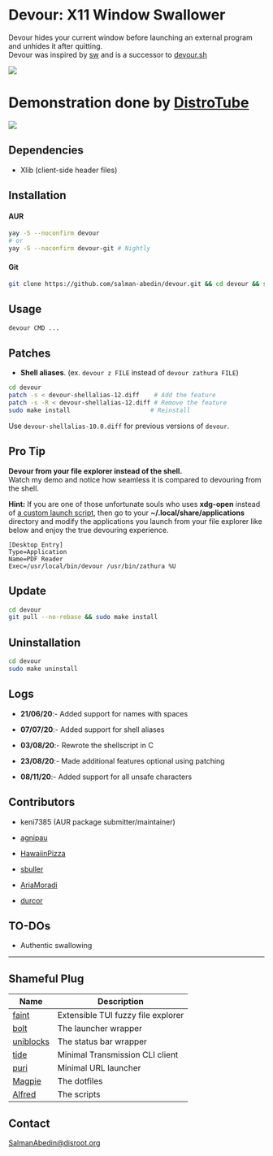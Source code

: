 # Devour: X11 Window Swallower

Devour hides your current window before launching an external program and unhides it after quitting.  
Devour was inspired by
[sw](https://github.com/ronniedroid/.dotfiles/blob/master/Scripts/sw)
and is a successor to
[devour.sh](https://github.com/salman-abedin/devour.sh)

![](https://gitlab.com/salman-abedin/assets/-/raw/master/devour.gif)

# Demonstration done by [DistroTube](https://www.youtube.com/channel/UCVls1GmFKf6WlTraIb_IaJg)

[![](https://gitlab.com/salman-abedin/assets/-/raw/master/devour-dt.png)](https://www.youtube.com/watch?v=mBNLzHcUtTo&t=5m22s)

## Dependencies

- Xlib (client-side header files)

## Installation

#### AUR

```sh
yay -S --noconfirm devour
# or
yay -S --noconfirm devour-git # Nightly
```

#### Git

```sh
git clone https://github.com/salman-abedin/devour.git && cd devour && sudo make install
```

## Usage

```sh
devour CMD ...
```

## Patches

- **Shell aliases**. (ex. `devour z FILE` instead of `devour zathura FILE`)

```sh
cd devour
patch -s < devour-shellalias-12.diff    # Add the feature
patch -s -R < devour-shellalias-12.diff # Remove the feature
sudo make install                      # Reinstall
```

Use `devour-shellalias-10.0.diff` for previous versions of `devour`.

## Pro Tip

**Devour from your file explorer instead of the shell.**  
Watch my demo and notice how seamless it is compared to devouring from the shell.

**Hint:** If you are one of those unfortunate souls who uses **xdg-open** instead of
[a custom launch script](https://gist.github.com/salman-abedin/6f52c52e465d89d489f9ea8d891c7332),
then go to your **~/.local/share/applications** directory and modify the applications you launch from your file explorer like below and enjoy the true devouring experience.

```
[Desktop Entry]
Type=Application
Name=PDF Reader
Exec=/usr/local/bin/devour /usr/bin/zathura %U
```

## Update

```sh
cd devour
git pull --no-rebase && sudo make install
```

## Uninstallation

```sh
cd devour
sudo make uninstall
```

## Logs

- **21/06/20**:- Added support for names with spaces

- **07/07/20**:- Added support for shell aliases

- **03/08/20**:- Rewrote the shellscript in C

- **23/08/20**:- Made additional features optional using patching

- **08/11/20**:- Added support for all unsafe characters

## Contributors

- keni7385 (AUR package submitter/maintainer)

- [agnipau](https://github.com/agnipau)

- [HawaiinPizza](https://github.com/HawaiinPizza)

- [sbuller](https://github.com/sbuller)

- [AriaMoradi](https://github.com/AriaMoradi)

- [durcor](https://github.com/durcor)

## TO-DOs

- Authentic swallowing

---

## Shameful Plug

| Name                                                    | Description                        |
| ------------------------------------------------------- | ---------------------------------- |
| [faint](https://github.com/salman-abedin/faint)         | Extensible TUI fuzzy file explorer |
| [bolt](https://github.com/salman-abedin/bolt)           | The launcher wrapper               |
| [uniblocks](https://github.com/salman-abedin/uniblocks) | The status bar wrapper             |
| [tide](https://github.com/salman-abedin/tide)           | Minimal Transmission CLI client    |
| [puri](https://github.com/salman-abedin/puri)           | Minimal URL launcher               |
| [Magpie](https://github.com/salman-abedin/magpie)       | The dotfiles                       |
| [Alfred](https://github.com/salman-abedin/alfred)       | The scripts                        |

## Contact

SalmanAbedin@disroot.org
